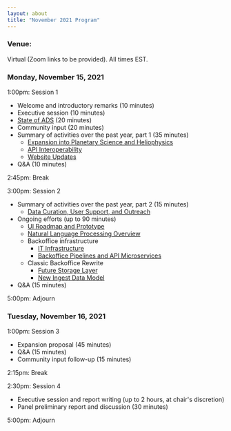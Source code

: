 ```yaml
---
layout: about
title: "November 2021 Program"
---
```


### Venue:
Virtual (Zoom links to be provided). All times EST.

### Monday, November 15, 2021
1:00pm: Session 1
- Welcome and introductory remarks (10 minutes)
- Executive session (10 minutes)
- [State of ADS](http://ads.harvard.edu/adsug/2021/01_State_of_the_ADS.pdf) (20 minutes)
- Community input (20 minutes)
- Summary of activities over the past year, part 1 (35 minutes)
  - [Expansion into Planetary Science and Heliophysics](http://ads.harvard.edu/adsug/2021/02_Expansion_in_PS_and_HP.pdf)
  - [API Interoperability](http://ads.harvard.edu/adsug/2021/03_API_interoperability.pdf)
  - [Website Updates](http://ads.harvard.edu/adsug/2021/04_Website_Updates.pdf)
- Q&A (10 minutes)

2:45pm: Break

3:00pm: Session 2
- Summary of activities over the past year, part 2 (15 minutes)
  - [Data Curation, User Support, and Outreach](http://ads.harvard.edu/adsug/2021/05_Data_Curation_User_Support_and_Outreach.pdf)
- Ongoing efforts (up to 90 minutes)
  - [UI Roadmap and Prototype](http://ads.harvard.edu/adsug/2021/06_UI_roadmap_and_prototype.pdf)
  - [Natural Language Processing Overview](http://ads.harvard.edu/adsug/2021/07_NLP_Overview.pdf)
  - Backoffice infrastructure
    - [IT Infrastructure](http://ads.harvard.edu/adsug/2021/08_Infrastructure.pdf)
    - [Backoffice Pipelines and API Microservices](http://ads.harvard.edu/adsug/2021/09_Back-Office_pipelines_and_API_microservices.pdf)
  - Classic Backoffice Rewrite
    - [Future Storage Layer](http://ads.harvard.edu/adsug/2021/10_Storage_Layer.pdf)
    - [New Ingest Data Model](http://ads.harvard.edu/adsug/2021/11_Ingest_Data_Model.pdf)
- Q&A (15 minutes)

5:00pm: Adjourn

### Tuesday, November 16, 2021
1:00pm: Session 3
- Expansion proposal (45 minutes)
- Q&A (15 minutes)
- Community input follow-up (15 minutes)

2:15pm: Break

2:30pm: Session 4
- Executive session and report writing (up to 2 hours, at chair's discretion)
- Panel preliminary report and discussion (30 minutes)

5:00pm: Adjourn
